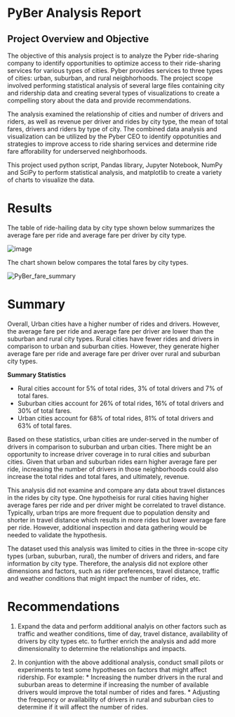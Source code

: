 # PyBer Analysis Report

## Project Overview and Objective
The objective of this analysis project is to analyze the Pyber ride-sharing company to identify opportunities to optimize access to their ride-sharing services for various types of cities. Pyber provides services to three types of cities:  urban, suburban, and rural neigbhorhoods. The project scope involved performing statistical analysis of several large files containing city and ridership data and creating several types of visualizations to create a compelling story about the data and provide recommendations.

The analysis examined the relationship of cities and number of drivers and riders, as well as revenue per driver and rides by city type, the mean of total fares, drivers and riders by type of city. The combined data analysis and visualization can be utilized by the Pyber CEO to identify oppotunities and strategies to improve access to ride sharing services and determine ride fare afforability for underserved neighborhoods.

This project used python script, Pandas library, Jupyter Notebook,  NumPy and SciPy to perform statistical analysis, and matplotlib to create a variety of charts to visualize the data.


# Results
The table of ride-hailing data by city type shown below summarizes the average fare per ride and average fare per driver by city type.

![image](https://user-images.githubusercontent.com/80140082/115128328-e1a9ad80-9f91-11eb-87d0-fe078c97291f.png)

The chart shown below compares the total fares by city types. 

![PyBer_fare_summary](https://user-images.githubusercontent.com/80140082/115128472-d2772f80-9f92-11eb-905c-8bba061dbcb1.png)


# Summary
Overall, Urban cities have a higher number of rides and drivers. However, the average fare per ride and average fare per driver are lower than the suburban and rural city types. Rural cities have fewer rides and drivers in comparison to urban and suburban cities. However, they generate higher average fare per ride and average fare per driver over rural and suburban city types. 

**Summary Statistics**
* Rural cities account for 5% of total rides, 3% of total drivers and 7% of total fares.
* Suburban cities account for 26% of total rides, 16% of total drivers and 30% of total fares.
* Urban cities account for 68% of total rides, 81% of total drivers and 63% of total fares.

Based on these statistics, urban cities are under-served in the number of drivers in comparison to suburban and urban cities. There might be an opportunity to increase driver coverage in to rural cities and suburban cities. Given that urban and suburban rides earn higher average fare per ride, increasing the number of drivers in those neighborhoods could also increase the total rides and total fares, and ultimately, revenue.

This analysis did not examine and compare any data about travel distances in the rides by city type. One hypotheisis for rural cities having higher average fares per ride and per driver might be correlated to travel distance. Typically, urban trips are more frequent due to population density and shorter in travel distance which results in more rides but lower average fare per ride. However, additional inspection and data gathering would be needed to validate the hypothesis.

The dataset used this analysis was limited to cities in the three in-scope city types (urban, suburban, rural), the number of drivers and riders, and fare information by city type. Therefore, the analysis did not explore other dimensions and factors, such as rider preferences, travel distance, traffic and weather conditions that might impact the number of rides, etc.


# Recommendations

1. Expand the data and perform additional analyis on other factors such as traffic and weather conditions, time of day, travel distance, availability of drivers    by city types etc. to further enrich the analysis and add more dimensionality to determine the relationships and impacts.

2. In conjuntion with the above additional analysis, conduct small pilots or experiments to test some hypotheses on factors that might affect ridership. For         example:
        * Increasing the number drivers in the rural and suburban areas to determine if increasing the number of available drivers would improve the total 
          number of rides and fares. 
        * Adjusting the frequency or availability of drivers in rural and suburban ciies to determine if it will affect the number of rides. 
     

